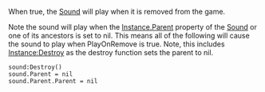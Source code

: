 When true, the [Sound](https://create.roblox.com/docs/reference/engine/classes/Sound) will play when it is removed from the game.

Note the sound will play when the [Instance.Parent](https://create.roblox.com/docs/reference/engine/classes/Instance#Parent) property of the
[Sound](https://create.roblox.com/docs/reference/engine/classes/Sound) or one of its ancestors is set to nil. This means all of the
following will cause the sound to play when PlayOnRemove is true. Note,
this includes [Instance:Destroy](https://create.roblox.com/docs/reference/engine/classes/Instance#Destroy) as the destroy function sets the parent
to nil.

    sound:Destroy()
    sound.Parent = nil
    sound.Parent.Parent = nil